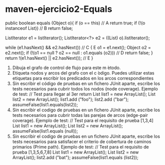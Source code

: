 # maven-ejercicio2-Equals

public boolean equals (Object o){
if (o == this) // A
  return true;
if (!(o instanceof List)) // B
  return false;

ListIterator<E> e1 = listIterator();
ListIterator<?> e2 = ((List) o).listIterator();

while (e1.hasNext() && e2.hasNext()) // C
{
  E o1 = e1.next();
  Object o2 = e2.next();
  if (!(o1 == null ? o2 == null : o1.equals (o2))) // D
  return false;
}
  return !(e1.hasNext() || e2.hasNext()); // E
}

1. Dibuja el grafo de control de flujo para este m ́etodo.
2. Etiqueta nodos y arcos del grafo con el c ́odigo. Puedes utilizar estas etiquetas para escribir los predicados
en los arcos correspondientes
3. Sin escribir el código de pruebas en un fichero JUnit aparte, escribe los tests necesarios para cubrir todos
los nodos (node coverage). Ejemplo de test:
// Test para llegar al 3er return
  List<String> list1 = new ArrayList<String>();
  List<String> list2 = new ArrayList<String>();
  list1.add ("foo");
  list2.add ("bar");
  assumeFalse(list1.equals(list2));
4. Sin escribir el codigo de pruebas en un fichero JUnit aparte, escribe los tests necesarios para cubrir todas
las parejas de arcos (edge-pair coverage). Ejemplo de test:
// Test para el requisito de prueba [1,3,4]
  List<String> list1 = new ArrayList<String>();
  List<String> list2 = new ArrayList<String>();
  assumeFalse(list1.equals (null));
5. Sin escribir el codigo de pruebas en un fichero JUnit aparte, escribe los tests necesarios para satisfacer el
criterio de cobertura de caminos primarios (Prime path). Ejemplo de test:
// Test para el requisito de prueba [1,3,5,6,7,8]
  List<String> list1 = new ArrayList<String>();
  List<String> list2 = new ArrayList<String>();
  list2.add ("bat");
  assumeFalse(list1.equals (list2));
  
